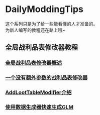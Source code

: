 # DailyModdingTips
这个系列只是为了给一些能看懂的人才准备的。  
为新人编写的教程还在路上哦~

## 全局战利品表修改器教程
### [全局战利品表修改器概述](glm/glm_01.md)
### [一个没有额外参数的战利品表修改器](glm/glm_02.md)
### [AddLootTableModifier介绍](glm/glm_03.md)
### [使用数据生成器快速生成GLM](glm/glm_04.md)
